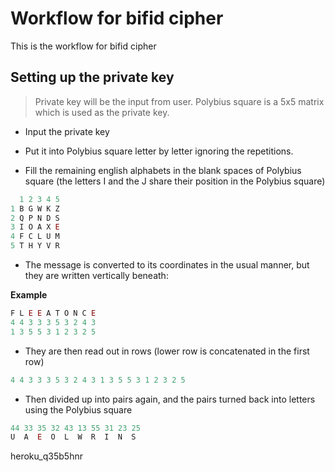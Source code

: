# Workflow for bifid cipher

This is the workflow for bifid cipher

## Setting up the private key

> Private key will be the input from user. Polybius square is a 5x5 matrix which is used as the private key.

- Input the private key

- Put it into Polybius square letter by letter ignoring the repetitions.

- Fill the remaining english alphabets in the blank spaces of Polybius square (the letters I and the J share their position in the Polybius square)

```js
  1 2 3 4 5
1 B G W K Z
2 Q P N D S
3 I O A X E
4 F C L U M
5 T H Y V R
```

- The message is converted to its coordinates in the usual manner, but they are written vertically beneath:

**Example**

```js
F L E E A T O N C E
4 4 3 3 3 5 3 2 4 3
1 3 5 5 3 1 2 3 2 5
```

- They are then read out in rows (lower row is concatenated in the first row)

```js
4 4 3 3 3 5 3 2 4 3 1 3 5 5 3 1 2 3 2 5
```

- Then divided up into pairs again, and the pairs turned back into letters using the Polybius square

```js
44 33 35 32 43 13 55 31 23 25
U  A  E  O  L  W  R  I  N  S
```

  heroku_q35b5hnr